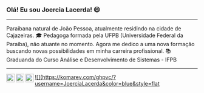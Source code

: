 ### Olá! Eu sou Joercia Lacerda! :smile:
_________________________________________________________________________________________________________________________________________________________________________

Paraibana natural de João Pessoa, atualmente residindo na cidade de Cajazeiras.
:mortar_board: Pedagoga formada pela UFPB (Universidade Federal da Paraíba), não atuante no momento.
Agora me dedico a uma nova formação buscando novas possibilidades em minha carreira profissional.
:books: Graduanda do Curso Análise e Desenvolvimento de Sistemas - IFPB

_________________________________________________________________________________________________________________________________________________________________________

<a target="_blank" href="https://www.linkedin.com/in/joercia-lacerda-b3a61a11b/">
  <img align="left" alt="LinkdeIN" width="22px" src="https://cdn.jsdelivr.net/npm/simple-icons@v3/icons/linkedin.svg" />
  
<a target="_blank" href="https://api.whatsapp.com/send?phone=5583996358920">
  <img align="left" alt="Whatsapp" width="22px" src="https://cdn.jsdelivr.net/npm/simple-icons@v3/icons/whatsapp.svg" />
  
<a target="_blank" href="mailto:joercia.lacerda@gmail.com">
  <img align="left" alt="Gmail" width="22px" src="https://cdn.jsdelivr.net/npm/simple-icons@v3/icons/gmail.svg" />
  
  ![](https://komarev.com/ghpvc/?username=JoerciaLacerda&color=blue&style=flat
